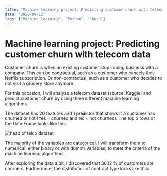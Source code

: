 ```yaml
---
title: "Machine learning project: Predicting customer churn with telecom data"
date: "2020-09-12"
tags: ["Machine learning", "Python", "Churn"]
---
```


# Machine learning project: Predicting customer churn with telecom data
Customer churn is when an existing customer stops doing business with a company.
This can be contractual, such as a customer who cancels their Netflix subscription. Or non-contractual, such as a customer who decides to not visit a grocery store anymore.

For this occasion, I will analyze a telecom dataset (source: Kaggle) and predict customer churn by using three different machine learning algorithms.

The dataset has 20 features and 1 predictor that shows if a customer has churned or not (Yes = churned and No = not churned). The top 5 rows of the Data Frame looks like this:

<img src="{{ site.url {{ site.baseurl }}/images/head_telco.png" alt = "head of telco dataset">

The majority of the variables are categorical. I will transform them to numerical, either binary or with dummy variables, to meet the criteria of the
machine learning algorithms.

After exploring the data a bit, I discovered that 36.12 % of customers are churners. Furthermore, the distribution of contract type looks like this:

<img src="{{ site.url {{ site.baseurl }}/images/contract.png" alt = "">
